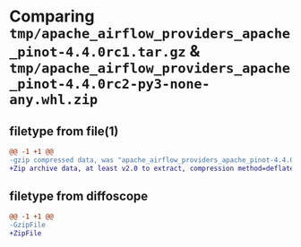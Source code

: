 # Comparing `tmp/apache_airflow_providers_apache_pinot-4.4.0rc1.tar.gz` & `tmp/apache_airflow_providers_apache_pinot-4.4.0rc2-py3-none-any.whl.zip`

## filetype from file(1)

```diff
@@ -1 +1 @@
-gzip compressed data, was "apache_airflow_providers_apache_pinot-4.4.0rc1.tar", last modified: Mon Jan 22 08:25:37 2024, max compression
+Zip archive data, at least v2.0 to extract, compression method=deflate
```

## filetype from diffoscope

```diff
@@ -1 +1 @@
-GzipFile
+ZipFile
```

